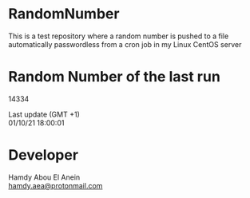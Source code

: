 # RandomNumber    
This is a test repository where a random number is pushed to a file automatically passwordless from a cron job in my Linux CentOS server    
# Random Number of the last run   
14334
      
Last update (GMT +1)    
01/10/21 18:00:01
# Developer    
Hamdy Abou El Anein   
hamdy.aea@protonmail.com
